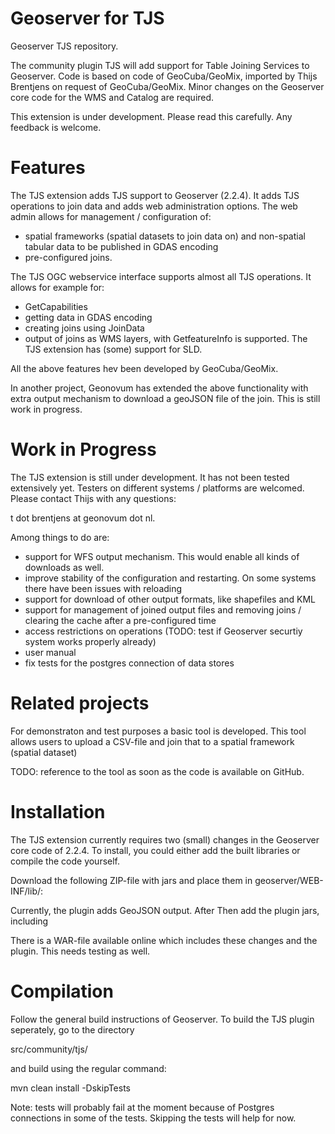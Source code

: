 Geoserver for TJS
=====================
Geoserver TJS repository.

The community plugin TJS will add support for Table Joining Services to Geoserver. Code is based on code of GeoCuba/GeoMix, imported by Thijs Brentjens on request of GeoCuba/GeoMix. Minor changes on the Geoserver core code for the WMS and Catalog are required.

This extension is under development. Please read this carefully. Any feedback is welcome.

Features
========
The TJS extension adds TJS support to Geoserver (2.2.4). It adds TJS operations to join data and adds web administration options. The web admin allows for management / configuration of:
- spatial frameworks (spatial datasets to join data on) and non-spatial tabular data to be published in GDAS encoding
- pre-configured joins.

The TJS OGC webservice interface supports almost all TJS operations. It allows for example for:
- GetCapabilities
- getting data in GDAS encoding
- creating joins using JoinData
- output of joins as WMS layers, with GetfeatureInfo is supported. The TJS extension has (some) support for SLD.

All the above features hev been developed by GeoCuba/GeoMix.

In another project, Geonovum has extended the above functionality with extra output mechanism to download a geoJSON file of the join. This is still work in progress.

Work in Progress
==========
The TJS extension is still under development. It has not been tested extensively yet. Testers on different systems / platforms are welcomed. Please contact Thijs with any questions: 

t dot brentjens at geonovum dot nl.

Among things to do are:

- support for WFS output mechanism. This would enable all kinds of downloads as well.
- improve stability of the configuration and restarting. On some systems there have been issues with reloading 
- support for download of other output formats, like shapefiles and KML
- support for management of joined output files and removing joins / clearing the cache after a pre-configured time
- access restrictions on operations (TODO: test if Geoserver securtiy system works properly already)
- user manual
- fix tests for the postgres connection of data stores

Related projects
===========
For demonstraton and test purposes a basic tool is developed. This tool allows users to upload a CSV-file and join that to a spatial framework (spatial dataset)

TODO: reference to the tool as soon as the code is available on GitHub.

Installation
=====================
The TJS extension currently requires two (small) changes in the Geoserver core code of 2.2.4. 
To install, you could either add the built libraries or compile the code yourself.

Download the following ZIP-file with jars and place them in geoserver/WEB-INF/lib/:

Currently, the plugin adds GeoJSON output. After Then add the plugin jars, including 

There is a WAR-file available online which includes these changes and the plugin. This needs testing as well.


Compilation
=====================
Follow the general build instructions of Geoserver.
To build the TJS plugin seperately, go to the directory 

src/community/tjs/

and build using the regular command:

mvn clean install -DskipTests

Note: tests will probably fail at the moment because of Postgres connections in some of the tests. Skipping the tests will help for now.
